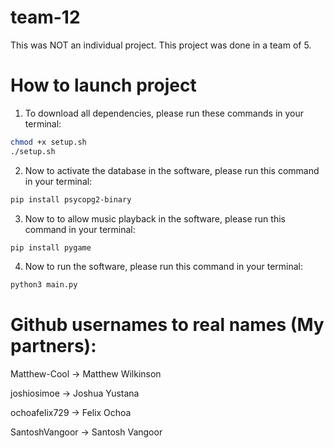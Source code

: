 # team-12
This was NOT an individual project. This project was done in a team of 5.

# How to launch project

1. To download all dependencies, please run these commands in your terminal:

```sh
chmod +x setup.sh
./setup.sh
```

2. Now to activate the database in the software, please run this command in your terminal:
```sh
pip install psycopg2-binary
```
3. Now to to allow music playback in the software, please run this command in your terminal:
```sh
pip install pygame
```

4. Now to run the software, please run this command in your terminal:
```sh
python3 main.py
```

# Github usernames to real names (My partners):
Matthew-Cool -> Matthew Wilkinson

joshiosimoe -> Joshua Yustana

ochoafelix729 -> Felix Ochoa

SantoshVangoor -> Santosh Vangoor
